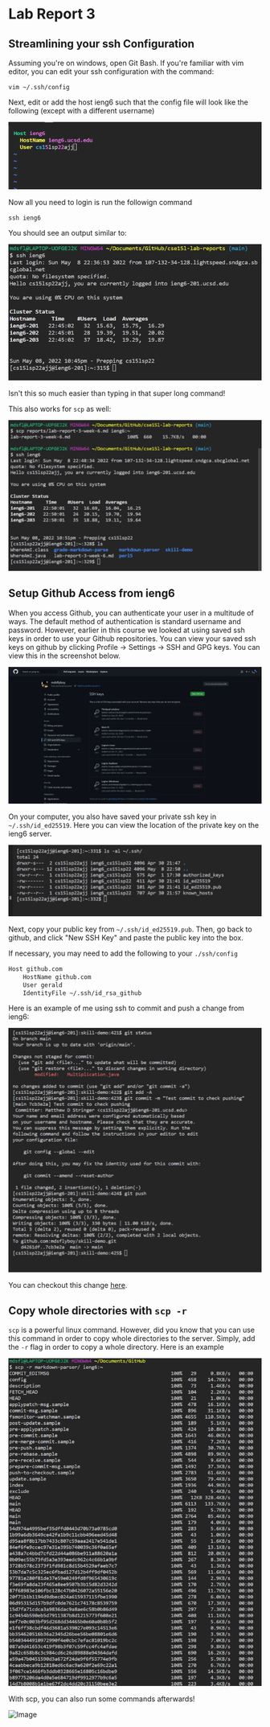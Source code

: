 # Lab Report 3

## Streamlining your ssh Configuration
Assuming you're on windows, open Git Bash.
If you're familiar with vim editor, you can edit your ssh
configuration with the command:

    vim ~/.ssh/config

Next, edit or add the host ieng6 such that the config file
will look like the following (except with a different username)

![Image](./report3resources/config.png)

Now all you need to login is run the followign command

    ssh ieng6

You should see an output similar to:

![Image](./report3resources/sshIeng6.png)

Isn't this so much easier than typing in that 
super long command!

This also works for `scp` as well:

![Image](./report3resources/scp.png)

## Setup Github Access from ieng6
When you access Github, you can authenticate your user in a multitude of ways. 
The default method of authentication is standard username and password.
However, earlier in this course we looked at using saved ssh keys in order
to use your Github repositories.
You can view your saved ssh keys on github by clicking 
Profile -> Settings -> SSH and GPG keys.
You can view this in the screenshot below.

![Image](./report3resources/publicKey.png)

On your computer, you also have saved your private ssh key in 
`~/.ssh/id_ed25519`.
Here you can view the location of the private key on the ieng6 server.

![Image](./report3resources/privateKey.png)

Next, copy your public key from `~/.ssh/id_ed25519.pub`.
Then, go back to github, and click "New SSH Key" and paste the public key
into the box.

If necessary, you may need to add the following to your `./ssh/config`

    Host github.com
        HostName github.com
        User gerald
        IdentityFile ~/.ssh/id_rsa_github

Here is an example of me using ssh to commit and push a change from ieng6:

![Image](./report3resources/pushing.png)

You can checkout this change [here](https://github.com/mdsflyboy/skill-demo/commit/7cb3e2af0a027cee18cb723b4cb1c795fa66b77a).

## Copy whole directories with `scp -r`

`scp` is a powerful linux command. However, did you know that you can use this
command in order to copy whole directories to the server.
Simply, add the `-r` flag in order to copy a whole directory.
Here is an example

![Image](./report3resources/scpR.png)

With scp, you can also run some commands afterwards!

![Image](./report3resources/)